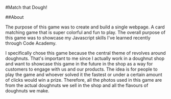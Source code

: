 #Match that Dough!

##About

The purpose of this game was to create and build a single webpage. A card matching game that is super colorful and fun to play. The overall purpose of this game was to showcase my Javascript skills I've learned recently through Code Academy. 

I specifically chose this game because the central theme of revolves around doughnuts. That's important to me since I actually work in a doughnut shop and want to showcase this game in the future in the shop as a way for customers to engage with us and our products. The idea is for people to play the game and whoever solved it the fastest or under a certain amount of clicks would win a prize.
Therefore, all the photos used in this game are from the actual doughnuts we sell in the shop and all the flavours of doughnuts we make.


